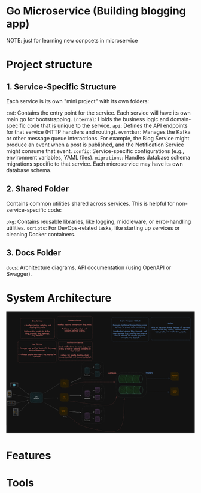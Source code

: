 # Go Microservice (Building blogging app)
NOTE: just for learning new conpcets in microservice

# Project structure 
## 1. Service-Specific Structure
Each service is its own "mini project" with its own folders:

`cmd`: Contains the entry point for the service. Each service will have its own main.go for bootstrapping.
`internal`: Holds the business logic and domain-specific code that is unique to the service.
`api`: Defines the API endpoints for that service (HTTP handlers and routing).
`eventbus`: Manages the Kafka or other message queue interactions. For example, the Blog Service might produce an event when a post is published, and the Notification Service might consume that event.
`config`: Service-specific configurations (e.g., environment variables, YAML files).
`migrations`: Handles database schema migrations specific to that service. Each microservice may have its own database schema.

## 2. Shared Folder
Contains common utilities shared across services. This is helpful for non-service-specific code:

`pkg`: Contains reusable libraries, like logging, middleware, or error-handling utilities.
`scripts`: For DevOps-related tasks, like starting up services or cleaning Docker containers.

## 3. Docs Folder
`docs`: Architecture diagrams, API documentation (using OpenAPI or Swagger).


# System Architecture 
![alt](docs/system_architecture.png)


# Features 


# Tools